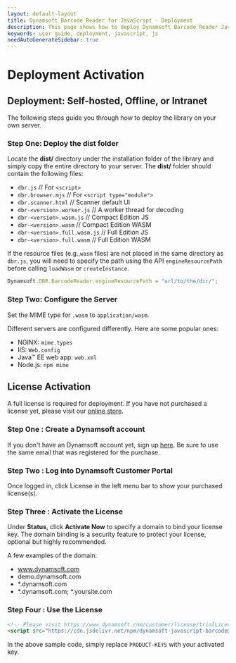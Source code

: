```yaml
---
layout: default-layout
title: Dynamsoft Barcode Reader for JavaScript - Deployment
description: This page shows how to deploy Dynamsoft Barcode Reader JavaScript SDK on your own server.
keywords: user guide, deployment, javascript, js
needAutoGenerateSidebar: true
---
```


# Deployment Activation

## Deployment: Self-hosted, Offline, or Intranet 

The following steps guide you through how to deploy the library on your own server.

### Step One: Deploy the dist folder

Locate the **dist/** directory under the installation folder of the library and simply copy the entire directory to your server. The **dist/** folder should contain the following files:

- `dbr.js` // For `<script>`
- `dbr.browser.mjs` // For `<script type="module">`
- `dbr.scanner.html` // Scanner default UI
- `dbr-<version>.worker.js` // A worker thread for decoding
- `dbr-<version>.wasm.js` // Compact Edition JS
- `dbr-<version>.wasm` // Compact Edition WASM
- `dbr-<version>.full.wasm.js` // Full Edition JS
- `dbr-<version>.full.wasm` // Full Edition WASM

If the resource files (e.g.,`wasm` files) are not placed in the same directory as `dbr.js`, you will need to specify the path using the API `engineResourcePath` before calling `loadWasm` or `createInstance`.

```javascript
Dynamsoft.DBR.BarcodeReader.engineResourcePath = "url/to/the/dir/";
```

### Step Two: Configure the Server

Set the MIME type for `.wasm` to `application/wasm`.

Different servers are configured differently. Here are some popular ones:

- NGINX: `mime.types`
- IIS: `Web.config`
- Java™ EE web app: `web.xml`
- Node.js: `npm mime`

## License Activation

A full license is required for deployment. If you have not purchased a license yet, please visit our [online store](https://www.dynamsoft.com/store/dynamsoft-barcode-reader/).

### Step One : Create a Dynamsoft account

If you don't have an Dynamsoft account yet, sign up [here](https://www.dynamsoft.com/api-common/Regist/Regist). Be sure to use the same email that was registered for the purchase.

### Step Two : Log into Dynamsoft Customer Portal

Once logged in, click License in the left menu bar to show your purchased license(s).

### Step Three : Activate the License

Under **Status**, click **Activate Now** to specify a domain to bind your license key. The domain binding is a security feature to protect your license, optional but highly recommended.

A few examples of the domain:

- www.dynamsoft.com
- demo.dynamsoft.com
- *.dynamsoft.com
- *.dynamsoft.com; *.yoursite.com

### Step Four : Use the License

```html
<!-- Please visit https://www.dynamsoft.com/customer/license/trialLicense to get a trial license. -->
<script src="https://cdn.jsdelivr.net/npm/dynamsoft-javascript-barcode@8.0.0/dist/dbr.js" data-productKeys="PRODUCT-KEYS"></script>
```

In the above sample code, simply replace `PRODUCT-KEYS` with your activated key.
